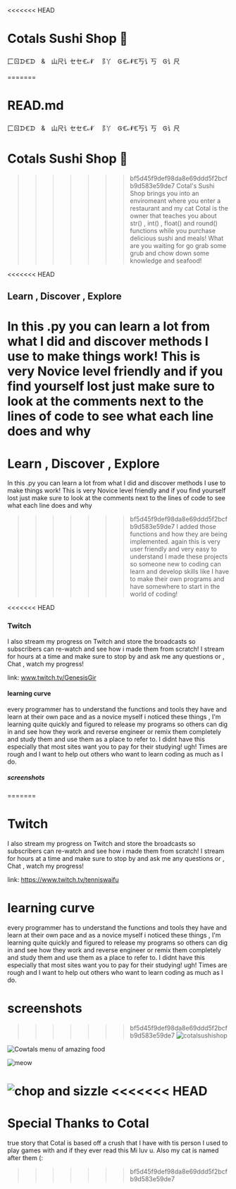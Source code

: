 <<<<<<< HEAD
# Cotals Sushi Shop 🍣

⼕ㄖᗪ🝗ᗪ & 山尺讠セセ🝗𝓝 ⻏丫 Ꮆ🝗𝓝🝗丂讠丂 Ꮆ讠尺

=======
# READ.md
⼕ㄖᗪ🝗ᗪ & 山尺讠セセ🝗𝓝 ⻏丫 Ꮆ🝗𝓝🝗丂讠丂 Ꮆ讠尺
# Cotals Sushi Shop 🍣
>>>>>>> bf5d45f9def98da8e69ddd5f2bcfb9d583e59de7
Cotal's Sushi Shop brings you into an enviromeant
where you enter a restaurant and my cat Cotal is the owner that teaches you about str() , int() ,
float() and round() functions while you purchase delicious sushi and meals! What are you waiting for go grab some
grub and chow down some knowledge and seafood!

<<<<<<< HEAD
## Learn , Discover , Explore

In this .py you can learn a lot from what I did and discover methods I use to make things work! This is very Novice level friendly
and if you find yourself lost just make sure to look at the comments next to the lines of code to see what each line does and why
=======
# Learn , Discover , Explore
In this .py you can learn a lot from what I did and discover methods I use to make things work! This is very Novice level friendly
and if you find yourself lost just make sure to look at the comments next to the lines of code to see what each line does and why 
>>>>>>> bf5d45f9def98da8e69ddd5f2bcfb9d583e59de7
I added those functions and how they are being implemented. again this is very user friendly and very easy to understand I made
these projects so someone new to coding can learn and develop skills like I have to make their own programs and have somewhere to
start in the world of coding!

<<<<<<< HEAD
### Twitch

I also stream my progress on Twitch and store the broadcasts so subscribers can re-watch and see how i made them from scratch! I stream for hours
at a time and make sure to stop by and ask me any questions or , Chat , watch my progress!

link: www.twitch.tv/GenesisGir

#### learning curve

every programmer has to understand the functions and tools they have and learn at their own pace and as a novice myself i noticed these
things , I'm learning quite quickly and figured to release my programs so others can dig in and see how they work and reverse engineer
or remix them completely and study them and use them as a place to refer to. I didnt have this especially that most sites want you to
pay for their studying! ugh! Times are rough and I want to help out others who want to learn coding as much as I do.

##### screenshots

=======
# Twitch
I also stream my progress on Twitch and store the broadcasts so subscribers can re-watch and see how i made them from scratch! I stream for hours
at a time and make sure to stop by and ask me any questions or , Chat , watch my progress!

link: https://www.twitch.tv/tenniswaifu 
# learning curve
every programmer has to understand the functions and tools they have and learn at their own pace and as a novice myself i noticed these
things , I'm learning quite quickly and figured to release my programs so others can dig in and see how they work and reverse engineer
or remix them completely and study them and use them as a place to refer to. I didnt have this especially that most sites want you to 
pay for their studying! ugh! Times are rough and I want to help out others who want to learn coding as much as I do.
# screenshots
>>>>>>> bf5d45f9def98da8e69ddd5f2bcfb9d583e59de7
![cotalsushishop](https://user-images.githubusercontent.com/87259615/126913133-980eba6b-8ade-4927-baaf-1318c146ce1d.png)

![Cowtals menu of amazing food](https://user-images.githubusercontent.com/87259615/126913310-e8dfaa15-109b-4b2d-8eef-77689b63b01b.PNG)

![meow](https://user-images.githubusercontent.com/87259615/126913364-5dd03aaf-140a-4a69-91e6-6d08ecfb124d.PNG)

![chop and sizzle](https://user-images.githubusercontent.com/87259615/126913422-096baff7-7a2c-46b3-8660-28d8928a950e.PNG)
<<<<<<< HEAD
=======

# Special Thanks to Cotal
true story that Cotal is based off a crush that I have with tis person I used to play games with and if they ever read this Mi
luv u. Also my cat is named after them (:

>>>>>>> bf5d45f9def98da8e69ddd5f2bcfb9d583e59de7
